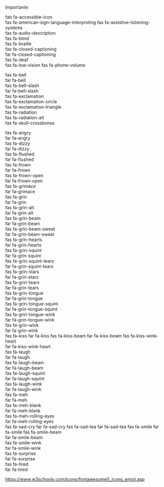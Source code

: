 Importante: <link rel="stylesheet" href="https://pro.fontawesome.com/releases/v5.10.0/css/all.css" integrity="sha384-AYmEC3Yw5cVb3ZcuHtOA93w35dYTsvhLPVnYs9eStHfGJvOvKxVfELGroGkvsg+p" crossorigin="anonymous"/>


<i class="fas fa-band-aid"></i>
<i class="fas fa-cat"></i>
<i class="fas fa-dragon"></i>
<i class="far fa-clock"></i>
<i class="fas fa-clock"></i>



<i class="fas fa-band-aid"></i>
<i class="fas fa-cat"></i>
<i class="fas fa-dragon"></i>
<i class="far fa-clock"></i>
<i class="fas fa-clock"></i>



<i class="fas fa-clock"></i>



<script src="https://kit.fontawesome.com/yourcode.js" crossorigin="anonymous"></script>



fab fa-accessible-icon	
fas fa-american-sign-language-interpreting
fas fa-assistive-listening-systems	
fas fa-audio-description		
fas fa-blind		
fas fa-braille		
fas fa-closed-captioning		
far fa-closed-captioning		
fas fa-deaf		
fas fa-low-vision
fas fa-phone-volume

fas fa-bell		
far fa-bell		
fas fa-bell-slash		
far fa-bell-slash		
fas fa-exclamation		
fas fa-exclamation-circle		
fas fa-exclamation-triangle		
fas fa-radiation		
fas fa-radiation-alt		
fas fa-skull-crossbones	


fas fa-angry		
far fa-angry		
fas fa-dizzy		
far fa-dizzy		
fas fa-flushed		
far fa-flushed		
fas fa-frown		
far fa-frown		
fas fa-frown-open		
far fa-frown-open		
fas fa-grimace		
far fa-grimace		
fas fa-grin		
far fa-grin		
fas fa-grin-alt		
far fa-grin-alt		
fas fa-grin-beam		
far fa-grin-beam		
fas fa-grin-beam-sweat		
far fa-grin-beam-sweat		
fas fa-grin-hearts		
far fa-grin-hearts		
fas fa-grin-squint		
far fa-grin-squint		
fas fa-grin-squint-tears		
far fa-grin-squint-tears		
fas fa-grin-stars		
far fa-grin-stars		
fas fa-grin-tears		
far fa-grin-tears		
fas fa-grin-tongue		
far fa-grin-tongue	
fas fa-grin-tongue-squint		
far fa-grin-tongue-squint		
fas fa-grin-tongue-wink		
far fa-grin-tongue-wink		
fas fa-grin-wink		
far fa-grin-wink		
fas fa-kiss	
far fa-kiss	
fas fa-kiss-beam
far fa-kiss-beam
fas fa-kiss-wink-heart		
far fa-kiss-wink-heart		
fas fa-laugh		
far fa-laugh		
fas fa-laugh-beam		
far fa-laugh-beam		
fas fa-laugh-squint		
far fa-laugh-squint		
fas fa-laugh-wink		
far fa-laugh-wink		
fas fa-meh		
far fa-meh		
fas fa-meh-blank		
far fa-meh-blank		
fas fa-meh-rolling-eyes		
far fa-meh-rolling-eyes		
fas fa-sad-cry
far fa-sad-cry
fas fa-sad-tea
far fa-sad-tea
fas fa-smile
far fa-smile
fas fa-smile-beam	
far fa-smile-beam	
fas fa-smile-wink	
far fa-smile-wink	
fas fa-surprise		
far fa-surprise		
fas fa-tired		
far fa-tired


https://www.w3schools.com/icons/fontawesome5_icons_emoji.asp
